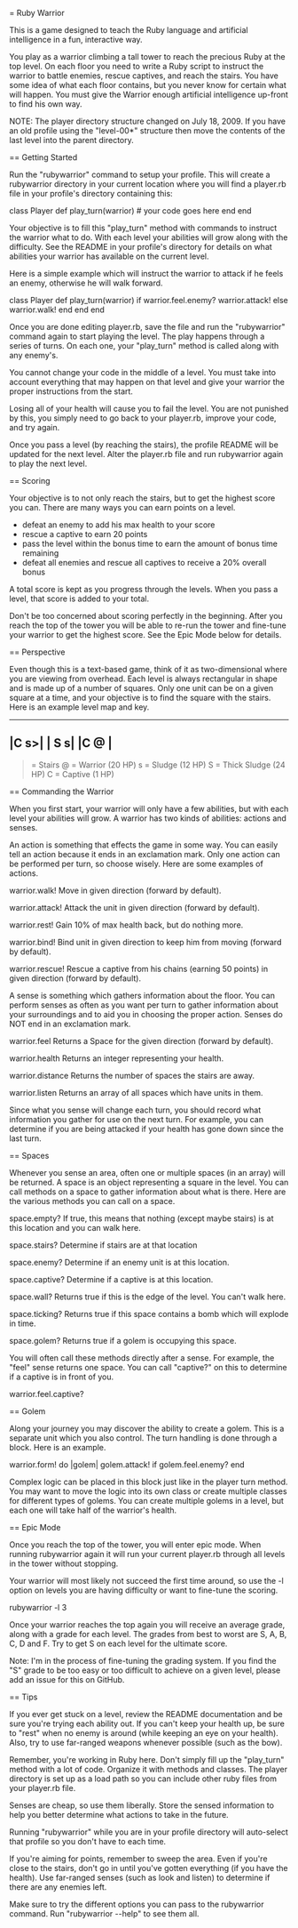 = Ruby Warrior

This is a game designed to teach the Ruby language and artificial intelligence in a fun, interactive way.

You play as a warrior climbing a tall tower to reach the precious Ruby at the top level. On each floor you need to write a Ruby script to instruct the warrior to battle enemies, rescue captives, and reach the stairs. You have some idea of what each floor contains, but you never know for certain what will happen. You must give the Warrior enough artificial intelligence up-front to find his own way.

NOTE: The player directory structure changed on July 18, 2009. If you have an old profile using the "level-00*" structure then move the contents of the last level into the parent directory.


== Getting Started

Run the "rubywarrior" command to setup your profile. This will create a rubywarrior directory in your current location where you will find a player.rb file in your profile's directory containing this:

  class Player
    def play_turn(warrior)
      # your code goes here
    end
  end

Your objective is to fill this "play_turn" method with commands to instruct the warrior what to do. With each level your abilities will grow along with the difficulty. See the README in your profile's directory for details on what abilities your warrior has available on the current level.

Here is a simple example which will instruct the warrior to attack if he feels an enemy, otherwise he will walk forward.

  class Player
    def play_turn(warrior)
      if warrior.feel.enemy?
        warrior.attack!
      else
        warrior.walk!
      end
    end
  end

Once you are done editing player.rb, save the file and run the "rubywarrior" command again to start playing the level. The play happens through a series of turns. On each one, your "play_turn" method is called along with any enemy's.

You cannot change your code in the middle of a level. You must take into account everything that may happen on that level and give your warrior the proper instructions from the start.

Losing all of your health will cause you to fail the level. You are not punished by this, you simply need to go back to your player.rb, improve your code, and try again.

Once you pass a level (by reaching the stairs), the profile README will be updated for the next level. Alter the player.rb file and run rubywarrior again to play the next level.


== Scoring

Your objective is to not only reach the stairs, but to get the highest score you can. There are many ways you can earn points on a level.

* defeat an enemy to add his max health to your score
* rescue a captive to earn 20 points
* pass the level within the bonus time to earn the amount of bonus time remaining
* defeat all enemies and rescue all captives to receive a 20% overall bonus

A total score is kept as you progress through the levels. When you pass a level, that score is added to your total.

Don't be too concerned about scoring perfectly in the beginning. After you reach the top of the tower you will be able to re-run the tower and fine-tune your warrior to get the highest score. See the Epic Mode below for details.


== Perspective

Even though this is a text-based game, think of it as two-dimensional where you are viewing from overhead. Each level is always rectangular in shape and is made up of a number of squares. Only one unit can be on a given square at a time, and your objective is to find the square with the stairs. Here is an example level map and key.

   ----
  |C s>|
  | S s|
  |C @ |
   ----
  
  > = Stairs
  @ = Warrior (20 HP)
  s = Sludge (12 HP)
  S = Thick Sludge (24 HP)
  C = Captive (1 HP)


== Commanding the Warrior

When you first start, your warrior will only have a few abilities, but with each level your abilities will grow. A warrior has two kinds of abilities: actions and senses.

An action is something that effects the game in some way. You can easily tell an action because it ends in an exclamation mark. Only one action can be performed per turn, so choose wisely. Here are some examples of actions.

  warrior.walk!
    Move in given direction (forward by default).

  warrior.attack!
    Attack the unit in given direction (forward by default).

  warrior.rest!
    Gain 10% of max health back, but do nothing more.

  warrior.bind!
    Bind unit in given direction to keep him from moving (forward by default).

  warrior.rescue!
    Rescue a captive from his chains (earning 50 points) in given direction (forward by default).


A sense is something which gathers information about the floor. You can perform senses as often as you want per turn to gather information about your surroundings and to aid you in choosing the proper action. Senses do NOT end in an exclamation mark.

  warrior.feel
    Returns a Space for the given direction (forward by default).

  warrior.health
    Returns an integer representing your health.

  warrior.distance
    Returns the number of spaces the stairs are away.

  warrior.listen
    Returns an array of all spaces which have units in them.


Since what you sense will change each turn, you should record what information you gather for use on the next turn. For example, you can determine if you are being attacked if your health has gone down since the last turn.


== Spaces

Whenever you sense an area, often one or multiple spaces (in an array) will be returned. A space is an object representing a square in the level. You can call methods on a space to gather information about what is there. Here are the various methods you can call on a space.

  space.empty?
    If true, this means that nothing (except maybe stairs) is at this location and you can walk here.
  
  space.stairs?
    Determine if stairs are at that location
  
  space.enemy?
    Determine if an enemy unit is at this location.
  
  space.captive?
    Determine if a captive is at this location.
  
  space.wall?
    Returns true if this is the edge of the level. You can't walk here.
  
  space.ticking?
    Returns true if this space contains a bomb which will explode in time.
  
  space.golem?
    Returns true if a golem is occupying this space.

You will often call these methods directly after a sense. For example, the "feel" sense returns one space. You can call "captive?" on this to determine if a captive is in front of you.

  warrior.feel.captive?


== Golem

Along your journey you may discover the ability to create a golem. This is a separate unit which you also control. The turn handling is done through a block. Here is an example.

  warrior.form! do |golem|
    golem.attack! if golem.feel.enemy?
  end

Complex logic can be placed in this block just like in the player turn method. You may want to move the logic into its own class or create multiple classes for different types of golems. You can create multiple golems in a level, but each one will take half of the warrior's health.


== Epic Mode
  
Once you reach the top of the tower, you will enter epic mode. When running rubywarrior again it will run your current player.rb through all levels in the tower without stopping.

Your warrior will most likely not succeed the first time around, so use the -l option on levels you are having difficulty or want to fine-tune the scoring.

  rubywarrior -l 3

Once your warrior reaches the top again you will receive an average grade, along with a grade for each level. The grades from best to worst are S, A, B, C, D and F. Try to get S on each level for the ultimate score.

Note: I'm in the process of fine-tuning the grading system. If you find the "S" grade to be too easy or too difficult to achieve on a given level, please add an issue for this on GitHub.


== Tips

If you ever get stuck on a level, review the README documentation and be sure you're trying each ability out. If you can't keep your health up, be sure to "rest" when no enemy is around (while keeping an eye on your health). Also, try to use far-ranged weapons whenever possible (such as the bow).

Remember, you're working in Ruby here. Don't simply fill up the "play_turn" method with a lot of code. Organize it with methods and classes. The player directory is set up as a load path so you can include other ruby files from your player.rb file.

Senses are cheap, so use them liberally. Store the sensed information to help you better determine what actions to take in the future.

Running "rubywarrior" while you are in your profile directory will auto-select that profile so you don't have to each time.

If you're aiming for points, remember to sweep the area. Even if you're close to the stairs, don't go in until you've gotten everything (if you have the health). Use far-ranged senses (such as look and listen) to determine if there are any enemies left.

Make sure to try the different options you can pass to the rubywarrior command. Run "rubywarrior --help" to see them all.
